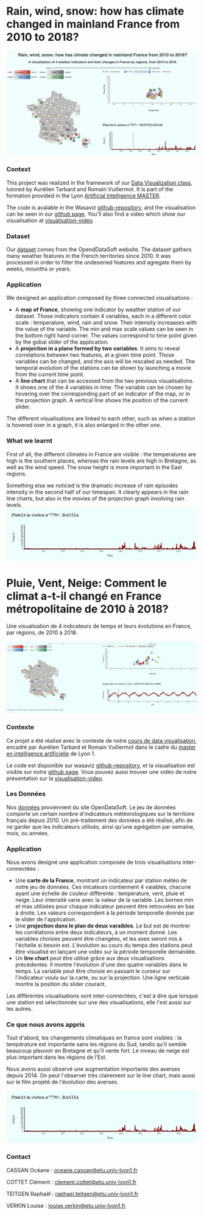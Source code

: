 # Rain, wind, snow: how has climate changed in mainland France from 2010 to 2018?


![image](https://github.com/wasaviz/wasaviz.github.io/blob/master/Images_video/teaser.png)


### Context

This project was realized in the framework of our [Data Visualization class](https://lyondataviz.github.io/teaching/lyon1-m2/2018/), tutored by Aurélien Tarbard and Romain Vuillermot. It is part of the formation provided in the Lyon [Artificial Intelligence MASTER](http://master-info.univ-lyon1.fr/IA/#intro).

The code is avalable in the Wasaviz   [github-repository](https://github.com/wasaviz/wasaviz.github.io.git), and the visualisation can be seen in our [github page](https://wasaviz.github.io/).
You'll also find a video which show our visualisation at [visualisation-video](https://github.com/wasaviz/wasaviz.github.io/blob/master/Images_video/project_video.mp4).
   
### Dataset

Our [dataset](https://public.opendatasoft.com/explore/dataset/donnees-synop-essentielles-omm/information/?sort=date) comes from the OpendDataSoft website. The dataset gathers many weather features in the French territories since 2010. It was processed in order to filter the undeseried features and agregate them by weeks, mounths or years.

### Application

We designed an application composed by three connected visualisations :

  - A **map of France**, showing one indicator by weather station of our dataset. Those indicators contain 4 variables, each in a different color scale : temperature, wind, rain and snow. Their intensity increaases with the value of the variable. The min and max scale values can be seen in the bottom right hand corner. The values correspond to time point given by the gobal slider of the application.
  - A **projection in a plane formed by two variables**. It aims to reveal correlations between two features, at a given time point. Those variables can be changed, and the axis will be rescaled as needed. The temporal evolution of the stations can be shown by launching a movie from the current time point. 
  - A **line chart** that can be accessed from the two previous visualisations. It shows one of the 4 variables in time. The variable can be chosen by hovering over the corresponding part of an indicator of the map, or in the projection graph. A vertical line shows the position of the current slider.

The different visualisations are linked to each other, such as when a station is hovered over in a graph, it is also enlarged in the other one. 

### What we learnt

First of all, the different climates in France are visible : the temperatures are high is the southern places, whereas the rain levels are high in Bretagne, as well as the wind speed. The snow height is more important in the East regions.

Something else we noticed is the dramatic increase of rain episodes intensity in the second half of our timespan. It clearly appears in the rain line charts, but also in the movies of the projection graph involving rain levels.
![image](https://github.com/wasaviz/wasaviz.github.io/blob/master/Images_video/rain.PNG)


# Pluie, Vent, Neige: Comment le climat a-t-il changé en France métropolitaine de 2010 à 2018?

Une visualisation de 4 indicateurs de temps et leurs évolutions en France, par régions, de 2010 à 2018.

![image](https://github.com/wasaviz/wasaviz.github.io/blob/master/Images_video/all.PNG)

### Contexte

Ce projet a été réalisé avec le contexte de notre [cours de data visualisation](https://lyondataviz.github.io/teaching/lyon1-m2/2018/), encadré par Aurélien Tarbard et Romain Vuillermot dans le cadre du [master en intelligence artificielle](http://master-info.univ-lyon1.fr/IA/#intro) de Lyon 1.

Le code est disponible sur wasaviz [github-repository](https://github.com/wasaviz/wasaviz.github.io.git), et la visualisation est visible sur notre [github page](https://wasaviz.github.io/).
Vous pouvez aussi trouver une vidéo de notre présentation sur la [visualisation-video](https://github.com/wasaviz/wasaviz.github.io/blob/master/Images_video/project_video.mp4).
   
### Les Données

Nos [données](https://public.opendatasoft.com/explore/dataset/donnees-synop-essentielles-omm/information/?sort=date) proviennent du site OpenDataSoft. Le jeu de données comporte un certain nombre d'indicateurs météorologiques sur le territoire français depuis 2010. Un pré-traitement des données a été réalisé, afin de ne garder que les indicateurs utilisés, ainsi qu'une agrégation par semaine, mois, ou années.

### Application

Nous avons designé une application composée de trois visualisations inter-connectées : 

  - Une **carte de la France**, montrant un indicateur par station météo de notre jeu de données. Ces inicateurs contiennent 4 vaiables, chacune ayant une échelle de couleur différente : température, vent, pluie et neige. Leur intensité varie avec la valeur de la variable. Les bornes min et max utilisées pour chaque indicateur peuvent être retrouvées en bas à droite. Les valeurs correspondent à la période temporelle donnée par le slider de l'application.
  - Une **projection dans le plan de deux varaibles**. Le but est de montrer les corrélations entre deux indicateurs, à un moment donné. Les variables choisies peuvent être changées, et les axes seront mis à l'échelle si besoin est. L'évolution au cours du temps des stations peut être visualisé en lançant une vidéo sur la période temporelle demandée. 
  - Un **line chart** peut être utilisé grâce aux deux visualisations précédentes. Il montre l'évolution d'une des quatre variables dans le temps. La variable peut être choisie en passant le curseur sur l'indicateur voulu sur la carte, ou sur la projection. Une ligne verticale montre la position du slider courant.

Les différentes visualisations sont inter-connectées, c'est à dire que lorsque une station est sélectionnée sur une des visualisations, elle l'est aussi sur les autres. 

### Ce que nous avons appris

Tout d'abord, les changements climatiques en france sont visibles : la température est importante sans les régions du Sud, tandis qu'il semble beaucoup pleuvoir en Bretagne et qu'il vente fort. Le niveau de neige est plus important dans les régions de l'Est.

Nous avons aussi observé une augmentation importante des averses depuis 2014. On peut l'observer très clairement sur le line chart, mais aussi sur le film projeté de l'évolution des averses.

![image](https://github.com/wasaviz/wasaviz.github.io/blob/master/Images_video/rain.PNG)

### Contact

CASSAN Océane : oceane.cassan@etu.univ-lyon1.fr

COTTET Clément : clement.cottet@etu.univ-lyon1.fr

TEITGEN Raphaël : raphael.teitgen@etu.univ-lyon1.fr

VERKIN Louise : louise.verkin@etu.univ-lyon1.fr
